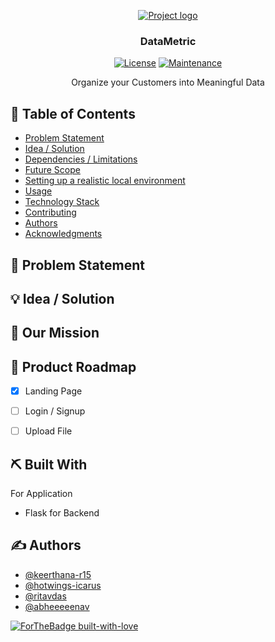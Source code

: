        
 <p align="center">
  <a href="" rel="noopener">
 <img src=https://imgur.com/a/DdZ3OF3" alt="Project logo"></a>
</p>

<h3 align="center">DataMetric</h3>
                                
 <div align="center">


[![License](https://img.shields.io/badge/license-MIT-blue.svg)](LICENSE.md)
[![Maintenance](https://img.shields.io/badge/Maintained%3F-yes-green.svg)](https://GitHub.com/Naereen/StrapDown.js/graphs/commit-activity)


</div>

<p align="center">Organize your Customers into Meaningful Data
    <br> 
</p>

## 📝 Table of Contents
- [Problem Statement](#problem_statement)
- [Idea / Solution](#idea)
- [Dependencies / Limitations](#limitations)
- [Future Scope](#future_scope)
- [Setting up a realistic local environment](#getting_started)
- [Usage](#usage)
- [Technology Stack](#tech_stack)
- [Contributing](../CONTRIBUTING.md)
- [Authors](#authors)
- [Acknowledgments](#acknowledgments)

## 🧐 Problem Statement <a name = "problem_statement"></a>


## 💡 Idea / Solution <a name = "idea"></a>

## 👀 Our Mission <a name = "mission"></a>


## 🚀 Product Roadmap <a name = "roadmap"></a>

 * [x] Landing Page
 * [ ] Login / Signup
 * [ ] Upload File


## ⛏️ Built With <a name = "tech_stack"></a>

For Application
- Flask for Backend


                  
## ✍️ Authors <a name = "authors"></a>
- [@keerthana-r15](https://github.com/keerthana-r15) 
- [@hotwings-icarus](https://github.com/hotwings-icarus)
- [@ritavdas](https://github.com/ritavdas)
- [@abheeeeenav](https://github.com/abheeeenav) 



[![ForTheBadge built-with-love](http://ForTheBadge.com/images/badges/built-with-love.svg)](https://GitHub.com/Naereen/)



